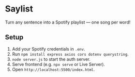 # Saylist

Turn any sentence into a Spotify playlist — one song per word!

## Setup

1. Add your Spotify credentials in `.env`.
2. Run `npm install express axios cors dotenv querystring`.
3. `node server.js` to start the auth server.
4. Serve frontend (e.g. `npx serve` or Live Server).
5. Open `http://localhost:5500/index.html`.
